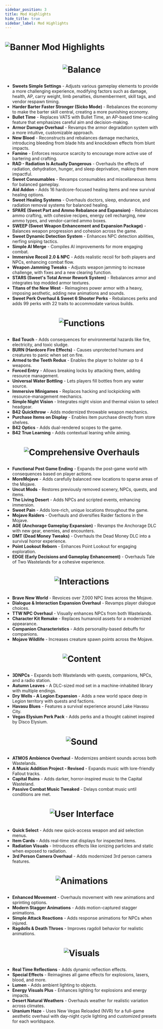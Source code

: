 ```yaml
---
sidebar_position: 3
title: Mod Highlights
hide_title: true
sidebar_label: Mod Highlights
---
```


# ![Banner Mod Highlights](https://github.com/user-attachments/assets/04a080db-7406-45cf-8cc9-3bb18be1f018)

# <p align="center"> ![Balance](https://github.com/user-attachments/assets/7796c80a-53e9-4f38-b2f2-98e2e6642a03) </p>
- **Sweets Simple Settings** - Adjusts various gameplay elements to provide a more challenging experience, modifying factors such as damage, health, AP, carry weight, limb penalties, dismemberment, skill tags, and vendor respawn timing.
- **Harder Barter Faster Stronger (Sicko Mode)** - Rebalances the economy to make the barter skill central, creating a more punishing economy.
- **Bullet Time** - Replaces VATS with Bullet Time, an AP-based time-scaling feature that emphasizes careful aim and decision-making.
- **Armor Damage Overhaul** - Revamps the armor degradation system with a more intuitive, customizable approach.
- **New Blood** - Reconstructs and rebalances damage mechanics, introducing bleeding from blade hits and knockdown effects from blunt impacts.
- **Famine** - Enforces resource scarcity to encourage more active use of bartering and crafting.
- **RAD - Radiation Is Actually Dangerous** - Overhauls the effects of radiation, dehydration, hunger, and sleep deprivation, making them more impactful.
- **Sweet Consumables** - Revamps consumables and miscellaneous items for balanced gameplay.
- **Aid Addon** - Adds 16 hardcore-focused healing items and new survival healing options.
- **Sweet Healing Systems** - Overhauls doctors, sleep, endurance, and radiation removal systems for balanced healing.
- **SPARE (Sweet Part and Ammo Rebalance and Expansion)** - Rebalances ammo crafting, with cohesive recipes, energy cell recharging, new ammo types, and vendor-carried ammo boxes.
- **SWEEP (Sweet Weapon Enhancement and Expansion Package)** - Balances weapon progression and cohesion across the game.
- **Sweet Dynamic Detection System** - Enhances NPC detection abilities, nerfing sniping tactics.
- **Simple AI Merge** - Compiles AI improvements for more engaging combat.
- **Immersive Recoil 2.0 & NPC** - Adds realistic recoil for both players and NPCs, enhancing combat flow.
- **Weapon Jamming Tweaks** - Adjusts weapon jamming to increase challenge, with fixes and a new clearing function.
- **STARS (Sweet's Total Armor Rework System)** - Rebalances armor and integrates top modded armor textures.
- **Titans of the New West** - Reimagines power armor with a heavy, imposing aesthetic, adding new animations and sounds.
- **Sweet Perk Overhaul & Sweet 6 Shooter Perks** - Rebalances perks and adds 99 perks with 22 traits to accommodate various builds.

# <p align="center"> ![Functions](https://github.com/user-attachments/assets/60a6c167-eec9-48a3-a977-052516ce7b4e) </p>
- **Bad Touch** - Adds consequences for environmental hazards like fire, electricity, and toxic sludge.
- **BURN (Hardcore Fire Effects)** - Causes unprotected humans and creatures to panic when set on fire.
- **Armed to the Teeth Redux** - Enables the player to holster up to 4 weapons.
- **Forced Entry** - Allows breaking locks by attacking them, adding resource management.
- **Universal Water Bottling** - Lets players fill bottles from any water source.
- **Immersive Minigames** - Replaces hacking and lockpicking with resource-management mechanics.
- **Simple Night Vision** - Integrates night vision and thermal vision to select headgear.
- **B42 Quickthrow** - Adds modernized throwable weapon mechanics.
- **Purchase Items on Display** - Enables item purchase directly from store shelves.
- **B42 Optics** - Adds dual-rendered scopes to the game.
- **B42 True Learning** - Adds contextual leaning while aiming.

# <p align="center"> ![Comprehensive Overhauls](https://github.com/user-attachments/assets/6a27835c-fdbc-4ca3-b5b3-4a95157910b6) </p>
- **Functional Post Game Ending** - Expands the post-game world with consequences based on player actions.
- **MoreMojave** - Adds carefully balanced new locations to sparse areas of the Mojave.
- **Uncut Mods** - Restores previously removed scenery, NPCs, quests, and items.
- **The Living Desert** - Adds NPCs and scripted events, enhancing immersion.
- **Sweet Pain** - Adds lore-rich, unique locations throughout the game.
- **Mojave Raiders** - Overhauls and diversifies Raider factions in the Mojave.
- **AGE (Anchorage Gameplay Expansion)** - Revamps the Anchorage DLC with new gear, enemies, and encounters.
- **DMT (Dead Money Tweaks)** - Overhauls the Dead Money DLC into a survival horror experience.
- **Point Lookout Reborn** - Enhances Point Lookout for engaging exploration.
- **EDGE (Early Decisions and Gameplay Enhancement)** - Overhauls Tale of Two Wastelands for a cohesive experience.

# <p align="center"> ![Interactions](https://github.com/user-attachments/assets/80731ccc-53ae-4092-be1d-6b63223f0425) </p>
- **Brave New World** - Revoices over 7,000 NPC lines across the Mojave.
- **Dialogue & Interaction Expansion Overhaul** - Revamps player dialogue choices.
- **TTW NPC Overhaul** - Visually enhances NPCs from both Wastelands.
- **Character Kit Remake** - Replaces humanoid assets for a modernized appearance.
- **Companion Characteristics** - Adds personality-based debuffs for companions.
- **Mojave Wildlife** - Increases creature spawn points across the Mojave.

# <p align="center"> ![Content](https://github.com/user-attachments/assets/ef1a3bfa-cd8f-424a-913e-909629309682) </p>
- **3DNPCs** - Expands both Wastelands with quests, companions, NPCs, and a radio station.
- **Autumn Leaves** - A DLC-sized mod set in a machine-inhabited library with multiple endings.
- **Dry Wells - A Legion Expansion** - Adds a new world space deep in Legion territory with quests and factions.
- **Havasu Blues** - Features a survival experience around Lake Havasu City.
- **Vegas Elysium Perk Pack** - Adds perks and a thought cabinet inspired by Disco Elysium.

# <p align="center"> ![Sound](https://github.com/user-attachments/assets/af69fa21-5dbe-40b6-8346-25a5bc501776) </p>
- **ATMOS Ambience Overhaul** - Modernizes ambient sounds across both Wastelands.
- **A Music Addition Project - Revised** - Expands music with lore-friendly Fallout tracks.
- **Capital Ruins** - Adds darker, horror-inspired music to the Capital Wasteland.
- **Passive Combat Music Tweaked** - Delays combat music until conditions are met.

# <p align="center"> ![User Interface](https://github.com/user-attachments/assets/e71f4936-aa91-408d-b9dd-bcc873ba07df) </p>
- **Quick Select** - Adds new quick-access weapon and aid selection menus.
- **Item Cards** - Adds real-time stat displays for inspected items.
- **Radiation Visuals** - Introduces effects like ionizing particles and static when exposed to radiation.
- **3rd Person Camera Overhaul** - Adds modernized 3rd person camera features.

# <p align="center"> ![Animations](https://github.com/user-attachments/assets/470b5aa9-1cd6-4167-8ebc-a53e4dc56fc2) </p>
- **Enhanced Movement** - Overhauls movement with new animations and sprinting options.
- **Modern Stagger Animations** - Adds motion-captured stagger animations.
- **Simple Attack Reactions** - Adds response animations for NPCs when injured.
- **Ragdolls & Death Throes** - Improves ragdoll behavior for realistic animations.

# <p align="center"> ![Visuals](https://github.com/user-attachments/assets/8806cbca-2b3b-47ad-8aab-53600615c425) </p>
- **Real Time Reflections** - Adds dynamic reflection effects.
- **Special Effects** - Reimagines all game effects for explosions, lasers, blood, and more.
- **Lumen** - Adds ambient lighting to objects.
- **Energy Visuals Plus** - Enhances lighting for explosions and energy impacts.
- **Desert Natural Weathers** - Overhauls weather for realistic variation across climates.
- **Uranium Haze** - Uses New Vegas Reloaded (NVR) for a full-game aesthetic overhaul with day-night cycle lighting and customized presets for each worldspace.
